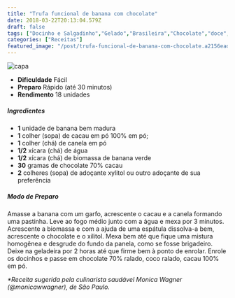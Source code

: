 ```yaml
---
title: "Trufa funcional de banana com chocolate"
date: 2018-03-22T20:13:04.579Z
draft: false
tags: ["Docinho e Salgadinho","Gelado","Brasileira","Chocolate","doce","Doces"]
categories: ["Receitas"]
featured_image: "/post/trufa-funcional-de-banana-com-chocolate.a2156ead.jpg"
---
```


![capa](/post/trufa-funcional-de-banana-com-chocolate.a2156ead.jpg)

*   **Dificuldade** Fácil
*   **Preparo** Rápido (até 30 minutos)
*   **Rendimento** 18 unidades

##### Ingredientes

*   **1** unidade de banana bem madura
*   **1** colher (sopa) de cacau em pó 100% em pó;
*   **1** colher (chá) de canela em pó
*   **1/2** xícara (chá) de água
*   **1/2** xícara (chá) de biomassa de banana verde
*   **30** gramas de chocolate 70% cacau
*   **2** colheres (sopa) de adoçante xylitol ou outro adoçante de sua preferência

##### Modo de Preparo

Amasse a banana com um garfo, acrescente o cacau e a canela formando uma pastinha. Leve ao fogo médio junto com a água e mexa por 3 minutos. Acrescente a biomassa e com a ajuda de uma espátula dissolva-a bem, acrescente o chocolate e o xilitol. Mexa bem até que fique uma mistura homogênea e desgrude do fundo da panela, como se fosse brigadeiro. Deixe na geladeira por 2 horas até que firme bem à ponto de enrolar. Enrole os docinhos e passe em chocolate 70% ralado, coco ralado, cacau 100% em pó.

_*Receita sugerida pela culinarista saudável Monica Wagner (@monicawwagner), de São Paulo._
